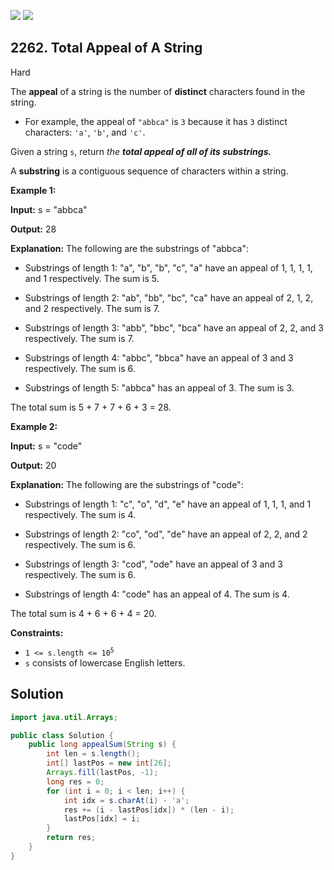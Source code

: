 [![](https://img.shields.io/github/stars/javadev/LeetCode-in-Java?label=Stars&style=flat-square)](https://github.com/javadev/LeetCode-in-Java)
[![](https://img.shields.io/github/forks/javadev/LeetCode-in-Java?label=Fork%20me%20on%20GitHub%20&style=flat-square)](https://github.com/javadev/LeetCode-in-Java/fork)

## 2262\. Total Appeal of A String

Hard

The **appeal** of a string is the number of **distinct** characters found in the string.

*   For example, the appeal of `"abbca"` is `3` because it has `3` distinct characters: `'a'`, `'b'`, and `'c'`.

Given a string `s`, return _the **total appeal of all of its **substrings**.**_

A **substring** is a contiguous sequence of characters within a string.

**Example 1:**

**Input:** s = "abbca"

**Output:** 28

**Explanation:** The following are the substrings of "abbca":

- Substrings of length 1: "a", "b", "b", "c", "a" have an appeal of 1, 1, 1, 1, and 1 respectively. The sum is 5.

- Substrings of length 2: "ab", "bb", "bc", "ca" have an appeal of 2, 1, 2, and 2 respectively. The sum is 7.

- Substrings of length 3: "abb", "bbc", "bca" have an appeal of 2, 2, and 3 respectively. The sum is 7.

- Substrings of length 4: "abbc", "bbca" have an appeal of 3 and 3 respectively. The sum is 6.

- Substrings of length 5: "abbca" has an appeal of 3. The sum is 3.

The total sum is 5 + 7 + 7 + 6 + 3 = 28. 

**Example 2:**

**Input:** s = "code"

**Output:** 20

**Explanation:** The following are the substrings of "code":

- Substrings of length 1: "c", "o", "d", "e" have an appeal of 1, 1, 1, and 1 respectively. The sum is 4.

- Substrings of length 2: "co", "od", "de" have an appeal of 2, 2, and 2 respectively. The sum is 6.

- Substrings of length 3: "cod", "ode" have an appeal of 3 and 3 respectively. The sum is 6.

- Substrings of length 4: "code" has an appeal of 4. The sum is 4.

The total sum is 4 + 6 + 6 + 4 = 20. 

**Constraints:**

*   <code>1 <= s.length <= 10<sup>5</sup></code>
*   `s` consists of lowercase English letters.

## Solution

```java
import java.util.Arrays;

public class Solution {
    public long appealSum(String s) {
        int len = s.length();
        int[] lastPos = new int[26];
        Arrays.fill(lastPos, -1);
        long res = 0;
        for (int i = 0; i < len; i++) {
            int idx = s.charAt(i) - 'a';
            res += (i - lastPos[idx]) * (len - i);
            lastPos[idx] = i;
        }
        return res;
    }
}
```